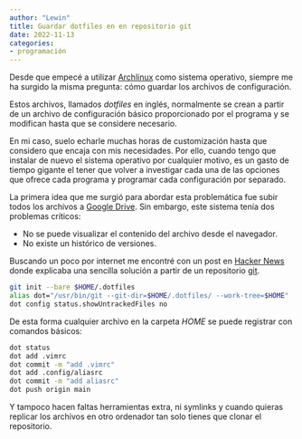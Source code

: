 ```yaml
---
author: "Lewin"
title: Guardar dotfiles en en repositorio git
date: 2022-11-13
categories:
- programación
---
```


Desde que empecé a utilizar [Archlinux](https://archlinux.org/) como sistema operativo, siempre me ha surgido la misma pregunta: cómo guardar los archivos de configuración.

Estos archivos, llamados *dotfiles* en inglés, normalmente se crean a partir de un archivo de configuración básico proporcionado por el programa y se modifican hasta que se considere necesario.

En mi caso, suelo echarle muchas horas de customización hasta que considero que encaja con mis necesidades. Por ello, cuando tengo que instalar de nuevo el sistema operativo por cualquier motivo, es un gasto de tiempo gigante el tener que volver a investigar cada una de las opciones que ofrece cada programa y programar cada configuración por separado.

La primera idea que me surgió para abordar esta problemática fue subir todos los archivos a [Google Drive](https://www.google.com/drive/). Sin embargo, este sistema tenía dos problemas críticos:

- No se puede visualizar el contenido del archivo desde el navegador.
- No existe un histórico de versiones.

Buscando un poco por internet me encontré con un post en [Hacker News](https://news.ycombinator.com/item?id=11071754) donde explicaba una sencilla solución a partir de un repositorio [git](https://git-scm.com/).

```bash
git init --bare $HOME/.dotfiles
alias dot="/usr/bin/git --git-dir=$HOME/.dotfiles/ --work-tree=$HOME"
dot config status.showUntrackedFiles no
```

De esta forma cualquier archivo en la carpeta *HOME* se puede registrar con comandos básicos:

```bash
dot status
dot add .vimrc
dot commit -m "add .vimrc"
dot add .config/aliasrc
dot commit -m "add aliasrc"
dot push origin main
```

Y tampoco hacen faltas herramientas extra, ni symlinks y cuando quieras replicar los archivos en otro ordenador tan solo tienes que clonar el repositorio.